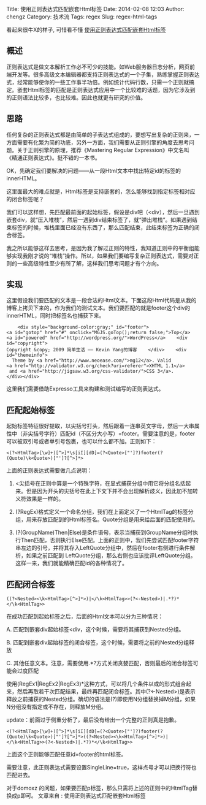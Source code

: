 Title: 使用正则表达式匹配嵌套Html标签
Date: 2014-02-08 12:03
Author: chengz
Category: 技术流
Tags: regex
Slug: regex-html-tags


看起来很牛X的样子, 可惜看不懂
[使用正则表达式匹配嵌套Html标签](http://blog.sina.com.cn/s/blog_6cfb94df01019pa3.html)

概述
----

正则表达式是做文本解析工作必不可少的技能。如Web服务器日志分析，网页前端开发等。很多高级文本编辑器都支持正则表达式的一个子集，熟练掌握正则表达式，经常能够使你的一些工作事半功倍。例如统计代码行数，只需一个正则就搞定。嵌套Html标签的匹配是正则表达式应用中一个比较难的话题，因为它涉及到的正则语法比较多，也比较难。因此也就更有研究的价值。

思路
----

任何复杂的正则表达式都是由简单的子表达式组成的，要想写出复杂的正则来，一方面需要有化繁为简的功底，另外一方面，我们需要从正则引擎的角度去思考问题。关于正则引擎的原理，推荐《Mastering
Regular Expression》中文名叫《精通正则表达式》。挺不错的一本书。

OK，先确定我们要解决的问题——从一段Html文本中找出特定id的标签的innerHTML。

这里面最大的难点就是，Html标签是支持嵌套的，怎么能够找到指定标签相对应的闭合标签呢？

<!--more-->

我们可以这样想，先匹配最前面的起始标签，假设是div吧（<div），然后一旦遇到嵌套div，就“压入堆栈”，然后一遇到div结束标签了，就“弹出堆栈”。如果遇到结束标签的时候，堆栈里面已经没有东西了，那么匹配结束，此结束标签为正确的闭合标签。

我之所以能够这样去思考，是因为我了解过正则的特性，我知道正则中的平衡组能够实现我刚才说的“堆栈”操作。所以，如果我们要编写复杂正则表达式，需要对正则的一些高级特性至少有所了解，这样我们思考问题才有个方向。

实现
----

这里假设我们要匹配的文本是一段合法的Html文本。下面这段Html代码是从我的博客上拷贝下来的，作为我们的测试文本。我们要匹配的就是footer这个div的innerHTML，同时把标签名也捕获下来。

        <div style="background-color:gray;" id="footer">    
    <a id="gotop" href="#" onclick="MGJS.goTop();return false;">Top</a>    
    <a id="powered" href="http://wordpress.org/">WordPress</a>    <div id="copyright">        
    Copyright &copy; 2009 简单生活 —— Kevin Yang的博客    </div>    <div id="themeinfo">      
      Theme by <a href="http://www.neoease.com/">mg12</a>. Valid 
    <a href="http://validator.w3.org/check?uri=referer">XHTML 1.1</a>       
     and <a href="http://jigsaw.w3.org/css-validator/">CSS 3</a>.    </div></div>

这里我们需要借助Expresso工具来构建和测试编写的正则表达式。

匹配起始标签
------------

起始标签特征很好提取，以尖括号打头，然后跟着一连串英文字母，然后一大串属性中（非尖括号字符）匹配id（不区分大小写）=footer。需要注意的是，footer可以被双引号或者单引号包裹，也可以什么都不加。正则如下：

    <(?<HtmlTag>[\w]+)[^>]*\s[iI][dD]=(?<Quote>["']?)footer(?(Quote)\k<Quote>)["']?[^>]*>

上面的正则表达式需要做几点说明：

1.  <尖括号在正则中算是一个特殊字符，在显式捕获分组中用它将分组名括起来。但是因为开头的尖括号在此上下文下并不会出现解析歧义，因此加不加转义符效果是一样的。

2.  (?<groupname>RegEx)格式定义一个命名分组，我们在上面定义了一个HtmlTag的标签分组，用来存放匹配到的Html标签名。Quote分组是用来给后面的匹配使用的。

3.  (?(GroupName)Then|Else)是条件语句，表示当捕获到GroupName分组时执行Then匹配，否则执行Else匹配。上面的正则中，我们先尝试匹配footer字符串左边的引号，并将其存入LeftQuote分组中，然后在footer右侧进行条件解析，如果之前匹配到
    LeftQuote分组，那么右侧也应该批评LeftQuote分组。这样一来，我们就能精确匹配id的各种情况了。

匹配闭合标签
------------

    ((?<Nested><\k<HtmlTag>[^>]*>)|</\k<HtmlTag>>(?<-Nested>)|.*?)*</\k<HtmlTag>>

在成功匹配到起始标签之后，后面的Html文本可以分为三种情况：

A. 匹配到嵌套div起始标签<div，这个时候，需要将其捕获到Nested分组。

B. 匹配到嵌套div起始标签的闭合标签，这个时候，需要将之前的Nested分组释放

C.
其他任意文本。注意，需要使用.\*?方式关闭贪婪匹配，否则最后的闭合标签可能会过度匹配

使用(RegEx1|RegEx2|RegEx3)\*这种方式，可以将几个条件以或的形式组合起来，然后再取若干次匹配结果，最终再匹配闭合标签。其中(?<-Nested\>)是表示释放之前捕获的Nested分组。确切的语法是(?<n-m>)即使用N分组替换掉M分组，如果N分组没有指定或不存在，则释放M分组。

update：前面过于侧重分析了，最后没有给出一个完整的正则真是抱歉。

    <(?<HtmlTag>[\w]+)[^>]*\s[iI][dD]=(?<Quote>["']?)footer(?(Quote)\k<Quote>)["']?[^>]*>((?<Nested><\k<HtmlTag>[^>]*>)|</\k<HtmlTag>>(?<-Nested>)|.*?)*</\k<HtmlTag>>

上面这个正则能够匹配任意id=footer的html标签。

需要注意，此正则表达式需要设置SingleLine=true，这样点号才可以把换行符也匹配进去。

对于domoxz
的问题，如果要匹配p标签，那么只需将上述的正则中的HtmlTag替换成p即可。
文章来自 : 使用正则表达式匹配嵌套Html标签

